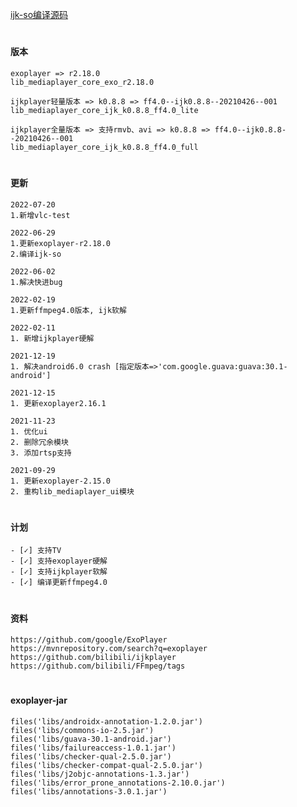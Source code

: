 [ijk-so编译源码](https://github.com/153437803/ijkplayer-k0.8.8-ff4.0)

#
####  版本
```
exoplayer => r2.18.0
lib_mediaplayer_core_exo_r2.18.0
```
```
ijkplayer轻量版本 => k0.8.8 => ff4.0--ijk0.8.8--20210426--001
lib_mediaplayer_core_ijk_k0.8.8_ff4.0_lite
```
```
ijkplayer全量版本 => 支持rmvb、avi => k0.8.8 => ff4.0--ijk0.8.8--20210426--001
lib_mediaplayer_core_ijk_k0.8.8_ff4.0_full
```

#
#### 更新
```
2022-07-20
1.新增vlc-test
```
```
2022-06-29
1.更新exoplayer-r2.18.0
2.编译ijk-so
```
```
2022-06-02
1.解决快进bug
```
```
2022-02-19
1.更新ffmpeg4.0版本, ijk软解
```
```
2022-02-11
1. 新增ijkplayer硬解
```
```
2021-12-19
1. 解决android6.0 crash [指定版本=>'com.google.guava:guava:30.1-android']
```
```
2021-12-15
1. 更新exoplayer2.16.1
```
```
2021-11-23
1. 优化ui
2. 删除冗余模块
3. 添加rtsp支持
```
```
2021-09-29
1. 更新exoplayer-2.15.0
2. 重构lib_mediaplayer_ui模块
```

#
####  计划
```
- [✓] 支持TV
- [✓] 支持exoplayer硬解
- [✓] 支持ijkplayer软解
- [✓] 编译更新ffmpeg4.0
```

#
#### 资料
```
https://github.com/google/ExoPlayer
https://mvnrepository.com/search?q=exoplayer
https://github.com/bilibili/ijkplayer
https://github.com/bilibili/FFmpeg/tags
```

#
####  exoplayer-jar
```
files('libs/androidx-annotation-1.2.0.jar')
files('libs/commons-io-2.5.jar')
files('libs/guava-30.1-android.jar')
files('libs/failureaccess-1.0.1.jar')
files('libs/checker-qual-2.5.0.jar')
files('libs/checker-compat-qual-2.5.0.jar')
files('libs/j2objc-annotations-1.3.jar')
files('libs/error_prone_annotations-2.10.0.jar')
files('libs/annotations-3.0.1.jar')
```
